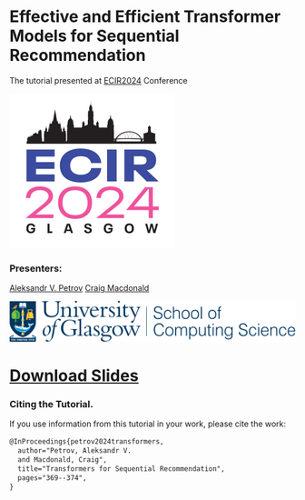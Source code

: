 # Effective and Efficient Transformer Models for Sequential Recommendation

The tutorial presented at [ECIR2024](https://www.ecir2024.org/) Conference


![](ecir2024-logo.svg)

### Presenters: 
[Aleksandr V. Petrov](https://asash.github.io/)
[Craig Macdonald](https://www.dcs.gla.ac.uk/~craigm/)

![](school_logo.svg)

# [Download Slides](https://github.com/asash/transformers-for-recsys-tutorial/blob/main/Transformers%20for%20Large%20Scale%20Reommender%20Systems%20-%20ECIR%20Tutorial.pdf)


### Citing the Tutorial. 

If you use information from this tutorial in your work, please cite the work:

```
@InProceedings{petrov2024transformers,
  author="Petrov, Aleksandr V.
  and Macdonald, Craig",
  title="Transformers for Sequential Recommendation",
  pages="369--374",
}
```
